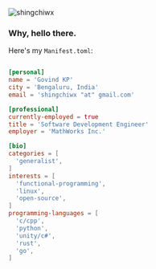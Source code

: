 <p align="left">
  <img src="https://komarev.com/ghpvc/?username=shingchiwx" alt="shingchiwx" />
</p>

<h3>Why, hello there.</h3>

Here's my `Manifest.toml`:

```toml

[personal]
name = 'Govind KP'
city = 'Bengaluru, India'
email = 'shingchiwx "at" gmail.com'

[professional]
currently-employed = true
title = 'Software Development Engineer'
employer = 'MathWorks Inc.'

[bio]
categories = [
  'generalist',
]
interests = [
  'functional-programming',
  'linux',
  'open-source',
]
programming-languages = [
  'c/cpp',
  'python',
  'unity/c#',
  'rust',
  'go',
]

```
